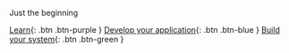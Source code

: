 Just the beginning

[Learn](http://wirepas.com/){: .btn .btn-purple }
[Develop your application](https://github.com/wirepas/gateway){: .btn .btn-blue }
[Build your system](https://github.com/wirepas/tutorials){: .btn .btn-green }


